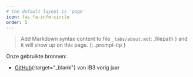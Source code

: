 ```yaml
---
# the default layout is 'page'
icon: fas fa-info-circle
order: 5       
---
```


> Add Markdown syntax content to file `_tabs/about.md`{: .filepath } and it will show up on this page.
{: .prompt-tip }

Onze gebruikte bronnen:
- [GitHub](https://verticalfarmib3.github.io/){:target="_blank"} van IB3 vorig jaar

<!-- Wat is de bedoeling van deze tab? Is dit enkel een voorbeeld?-->
<!-- Nee hier komen alle gebruikte bronnen-->
